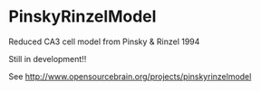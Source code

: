 PinskyRinzelModel
=================

Reduced CA3 cell model from Pinsky & Rinzel 1994

Still in development!!

See http://www.opensourcebrain.org/projects/pinskyrinzelmodel
